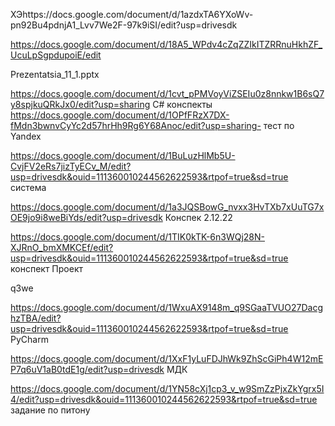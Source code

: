 ХЭhttps://docs.google.com/document/d/1azdxTA6YXoWv-pn92Bu4pdnjA1_Lvv7We2F-97k9iSI/edit?usp=drivesdk

https://docs.google.com/document/d/18A5_WPdv4cZqZZIkITZRRnuHkhZF_UcuLpSgpdupoiE/edit

Prezentatsia_11_1.pptx

https://docs.google.com/document/d/1cvt_pPMVoyViZSEIu0z8nnkw1B6sQ7y8spjkuQRkJx0/edit?usp=sharing C# конспекты
https://docs.google.com/document/d/1OPfFRzX7DX-fMdn3bwnvCyYc2d57hrHh9Rg6Y68Anoc/edit?usp=sharing- тест по Yandex

https://docs.google.com/document/d/1BuLuzHlMb5U-CvjFV2eRs7jizTyECv_M/edit?usp=drivesdk&ouid=111360010244562622593&rtpof=true&sd=true система  

https://docs.google.com/document/d/1a3JQSBowG_nvxx3HvTXb7xUuTG7xOE9jo9i8weBiYds/edit?usp=drivesdk Конспек 2.12.22

https://docs.google.com/document/d/1TIK0kTK-6n3WQj28N-XJRnO_bmXMKCEf/edit?usp=drivesdk&ouid=111360010244562622593&rtpof=true&sd=true конспект Проект

q3we

https://docs.google.com/document/d/1WxuAX9148m_q9SGaaTVUO27DacghzTBA/edit?usp=drivesdk&ouid=111360010244562622593&rtpof=true&sd=true PyCharm


https://docs.google.com/document/d/1XxF1yLuFDJhWk9ZhScGiPh4W12mEP7q6uV1aB0tdE1g/edit?usp=drivesdk МДК

https://docs.google.com/document/d/1YN58cXj1cp3_v_w9SmZzPjxZkYgrx5I4/edit?usp=drivesdk&ouid=111360010244562622593&rtpof=true&sd=true задание по питону
